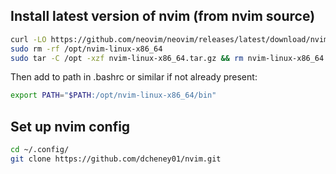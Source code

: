 ## Install latest version of nvim (from nvim source)
```bash
curl -LO https://github.com/neovim/neovim/releases/latest/download/nvim-linux-x86_64.tar.gz
sudo rm -rf /opt/nvim-linux-x86_64
sudo tar -C /opt -xzf nvim-linux-x86_64.tar.gz && rm nvim-linux-x86_64.tar.gz
```

Then add to path in .bashrc or similar if not already present:
```bash
export PATH="$PATH:/opt/nvim-linux-x86_64/bin"
```

## Set up nvim config
```bash
cd ~/.config/
git clone https://github.com/dcheney01/nvim.git
```
